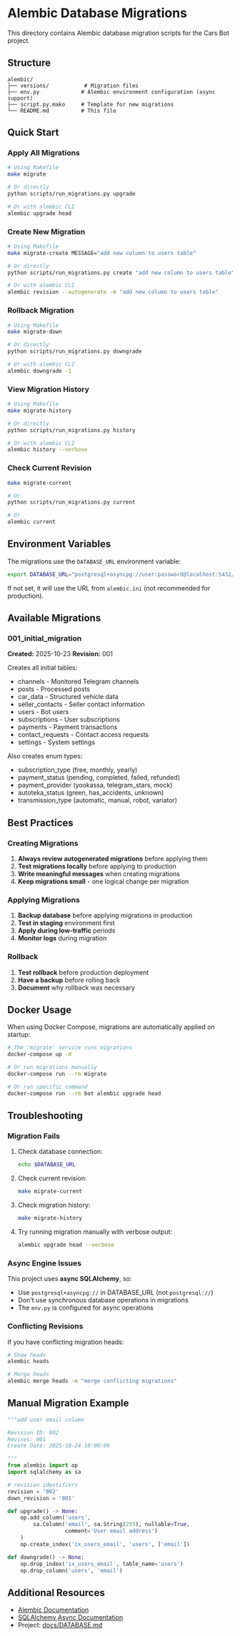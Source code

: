 # Alembic Database Migrations

This directory contains Alembic database migration scripts for the Cars Bot project.

## Structure

```
alembic/
├── versions/           # Migration files
├── env.py             # Alembic environment configuration (async support)
├── script.py.mako     # Template for new migrations
└── README.md          # This file
```

## Quick Start

### Apply All Migrations

```bash
# Using Makefile
make migrate

# Or directly
python scripts/run_migrations.py upgrade

# Or with alembic CLI
alembic upgrade head
```

### Create New Migration

```bash
# Using Makefile
make migrate-create MESSAGE="add new column to users table"

# Or directly
python scripts/run_migrations.py create "add new column to users table"

# Or with alembic CLI
alembic revision --autogenerate -m "add new column to users table"
```

### Rollback Migration

```bash
# Using Makefile
make migrate-down

# Or directly
python scripts/run_migrations.py downgrade

# Or with alembic CLI
alembic downgrade -1
```

### View Migration History

```bash
# Using Makefile
make migrate-history

# Or directly
python scripts/run_migrations.py history

# Or with alembic CLI
alembic history --verbose
```

### Check Current Revision

```bash
make migrate-current

# Or
python scripts/run_migrations.py current

# Or
alembic current
```

## Environment Variables

The migrations use the `DATABASE_URL` environment variable:

```bash
export DATABASE_URL="postgresql+asyncpg://user:password@localhost:5432/dbname"
```

If not set, it will use the URL from `alembic.ini` (not recommended for production).

## Available Migrations

### 001_initial_migration

**Created:** 2025-10-23
**Revision:** 001

Creates all initial tables:
- channels - Monitored Telegram channels
- posts - Processed posts
- car_data - Structured vehicle data
- seller_contacts - Seller contact information
- users - Bot users
- subscriptions - User subscriptions
- payments - Payment transactions
- contact_requests - Contact access requests
- settings - System settings

Also creates enum types:
- subscription_type (free, monthly, yearly)
- payment_status (pending, completed, failed, refunded)
- payment_provider (yookassa, telegram_stars, mock)
- autoteka_status (green, has_accidents, unknown)
- transmission_type (automatic, manual, robot, variator)

## Best Practices

### Creating Migrations

1. **Always review autogenerated migrations** before applying them
2. **Test migrations locally** before applying to production
3. **Write meaningful messages** when creating migrations
4. **Keep migrations small** - one logical change per migration

### Applying Migrations

1. **Backup database** before applying migrations in production
2. **Test in staging** environment first
3. **Apply during low-traffic** periods
4. **Monitor logs** during migration

### Rollback

1. **Test rollback** before production deployment
2. **Have a backup** before rolling back
3. **Document** why rollback was necessary

## Docker Usage

When using Docker Compose, migrations are automatically applied on startup:

```bash
# The 'migrate' service runs migrations
docker-compose up -d

# Or run migrations manually
docker-compose run --rm migrate

# Or run specific command
docker-compose run --rm bot alembic upgrade head
```

## Troubleshooting

### Migration Fails

1. Check database connection:
   ```bash
   echo $DATABASE_URL
   ```

2. Check current revision:
   ```bash
   make migrate-current
   ```

3. Check migration history:
   ```bash
   make migrate-history
   ```

4. Try running migration manually with verbose output:
   ```bash
   alembic upgrade head --verbose
   ```

### Async Engine Issues

This project uses **async SQLAlchemy**, so:
- Use `postgresql+asyncpg://` in DATABASE_URL (not `postgresql://`)
- Don't use synchronous database operations in migrations
- The `env.py` is configured for async operations

### Conflicting Revisions

If you have conflicting migration heads:

```bash
# Show heads
alembic heads

# Merge heads
alembic merge heads -m "merge conflicting migrations"
```

## Manual Migration Example

```python
"""add user email column

Revision ID: 002
Revises: 001
Create Date: 2025-10-24 10:00:00

"""
from alembic import op
import sqlalchemy as sa

# revision identifiers
revision = '002'
down_revision = '001'

def upgrade() -> None:
    op.add_column('users',
        sa.Column('email', sa.String(255), nullable=True,
                  comment='User email address')
    )
    op.create_index('ix_users_email', 'users', ['email'])

def downgrade() -> None:
    op.drop_index('ix_users_email', table_name='users')
    op.drop_column('users', 'email')
```

## Additional Resources

- [Alembic Documentation](https://alembic.sqlalchemy.org/)
- [SQLAlchemy Async Documentation](https://docs.sqlalchemy.org/en/20/orm/extensions/asyncio.html)
- Project: [docs/DATABASE.md](../docs/DATABASE.md)
